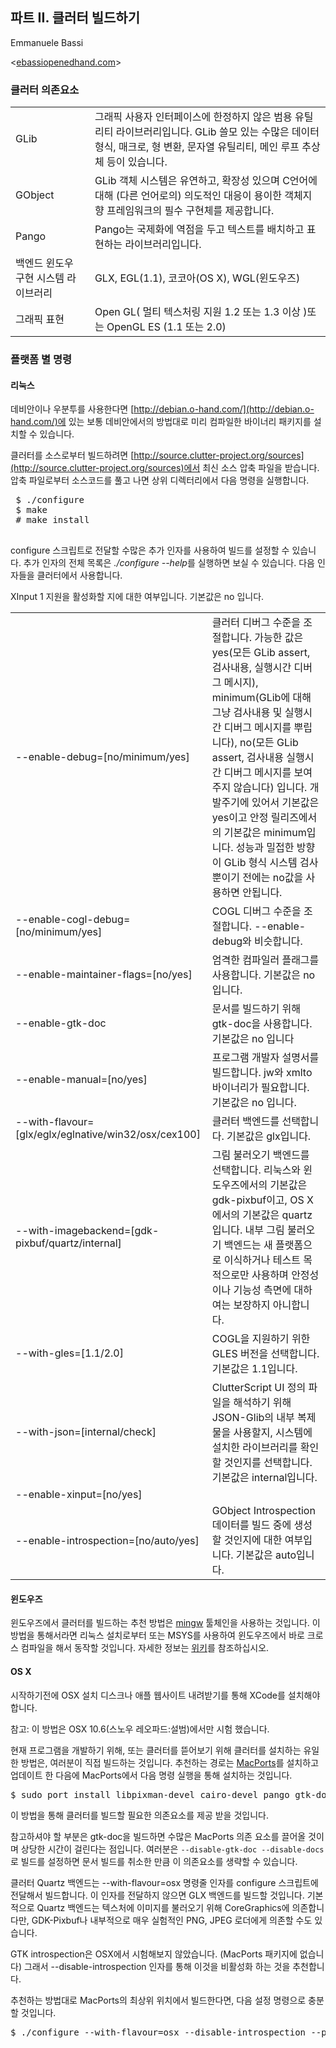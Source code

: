 ## 파트 II. 클러터 빌드하기 ##

Emmanuele Bassi

 &lt;[ebassiopenedhand.com](http://ebassiopenedhand.com)&gt;

### 클러터 의존요소 ###
<table border=0>
	<tr><td> GLib                 </td><td> 그래픽 사용자 인터페이스에 한정하지 않은 범용 유틸리티 라이브러리입니다. GLib 쓸모 있는 수많은 데이터 형식, 매크로, 형 변환, 문자열 유틸리티, 메인 루프 추상체 등이 있습니다. </td></tr>
	<tr><td> GObject              </td><td> GLib 객체 시스템은 유연하고, 확장성 있으며 C언어에 대해 (다른 언어로의) 의도적인 대응이 용이한 객체지향 프레임워크의 필수 구현체를 제공합니다.                    </td></tr>
	<tr><td> Pango                </td><td> Pango는 국제화에 역점을 두고 텍스트를 배치하고 표현하는 라이브러리입니다.                                                             </td></tr>
	<tr><td> 백엔드 윈도우 구현 시스템 라이브러리 </td><td> GLX, EGL(1.1), 코코아(OS X), WGL(윈도우즈)                                                                     </td></tr>
	<tr><td> 그래픽 표현               </td><td> Open GL( 멀티 텍스처링 지원 1.2 또는 1.3 이상 )또는 OpenGL ES (1.1 또는 2.0)                                            </td></tr>
</table>

### 플랫폼 별 명령 ###
#### 리눅스 ####

데비안이나 우분투를 사용한다면 [http://debian.o-hand.com/](http://debian.o-hand.com/)에 있는 보통 데비안에서의 방법대로 미리 컴파일한 바이너리 패키지를 설치할 수 있습니다.

클러터를 소스로부터 빌드하려면 [http://source.clutter-project.org/sources](http://source.clutter-project.org/sources)에서 최신 소스 압축 파일을 받습니다. 압축 파일로부터 소스코드를 풀고 나면 상위 디렉터리에서 다음 명령을 실행합니다.

<pre>
 $ ./configure
 $ make
 # make install
 </pre>

configure 스크립트로 전달할 수많은 추가 인자를 사용하여 빌드를 설정할 수 있습니다. 추가 인자의 전체 목록은 *./configure --help*를 실행하면 보실 수 있습니다. 다음 인자들을 클러터에서 사용합니다.

<table border="0" cellpadding="2" cellspacing="2">
	<tr><td> --enable-debug=[no/minimum/yes]                      </td><td> 클러터 디버그 수준을 조절합니다. 가능한 값은 yes(모든 GLib assert, 검사내용, 실행시간 디버그 메시지), minimum(GLib에 대해 그냥 검사내용 및 실행시간 디버그 메시지를 뿌립니다), no(모든 GLib assert, 검사내용 실행시간 디버그 메시지를 보여주지 않습니다) 입니다. 개발주기에 있어서 기본값은 yes이고 안정 릴리즈에서의 기본값은 minimum입니다. 성능과 밀접한 방향이 GLib 형식 시스템 검사 뿐이기 전에는 no값을 사용하면 안됩니다. </td></tr>
	<tr><td> --enable-cogl-debug=[no/minimum/yes]                 </td><td> COGL 디버그 수준을 조절합니다. --enable-debug와 비슷합니다.                                                                                                                                                                                                                                  </td></tr>
	<tr><td> --enable-maintainer-flags=[no/yes]                   </td><td> 엄격한 컴파일러 플래그를 사용합니다. 기본값은 no 입니다.                                                                                                                                                                                                                                           </td></tr>
	<tr><td> --enable-gtk-doc                                     </td><td> 문서를 빌드하기 위해 gtk-doc을 사용합니다. 기본값은 no 입니다                                                                                                                                                                                                                                     </td></tr>
	<tr><td> --enable-manual=[no/yes]                             </td><td> 프로그램 개발자 설명서를 빌드합니다. jw와 xmlto 바이너리가 필요합니다. 기본값은 no 입니다.                                                                                                                                                                                                                    </td></tr>
	<tr><td> --with-flavour=[glx/eglx/eglnative/win32/osx/cex100] </td><td> 클러터 백엔드를 선택합니다. 기본값은 glx입니다.                                                                                                                                                                                                                                                </td></tr>
	<tr><td> --with-imagebackend=[gdk-pixbuf/quartz/internal]     </td><td> 그림 불러오기 백엔드를 선택합니다. 리눅스와 윈도우즈에서의 기본값은 gdk-pixbuf이고, OS X에서의 기본값은 quartz입니다. 내부 그림 불러오기 백엔드는 새 플랫폼으로 이식하거나 테스트 목적으로만 사용하며 안정성이나 기능성 측면에 대하여는 보장하지 아니합니다.                                                                                                                     </td></tr>
	<tr><td> --with-gles=[1.1/2.0]                                </td><td> COGL을 지원하기 위한 GLES 버전을 선택합니다. 기본값은 1.1입니다.                                                                                                                                                                                                                                  </td></tr>
	<tr><td>--with-json=[internal/check]</td><td>ClutterScript UI 정의 파일을 해석하기 위해 JSON-Glib의 내부 복제물을 사용할지, 시스템에 설치한 라이브러리를 확인할 것인지를 선택합니다. 기본값은 internal입니다.
	<tr><td>--enable-xinput=[no/yes]</td>XInput 1 지원을 활성화할 지에 대한 여부입니다. 기본값은 no 입니다.
	<tr><td>--enable-introspection=[no/auto/yes]</td><td>GObject Introspection 데이터를 빌드 중에 생성할 것인지에 대한 여부입니다. 기본값은 auto입니다.</td></tr>
</table>

#### 윈도우즈 ####

윈도우즈에서 클러터를 빌드하는 추천 방법은 [mingw](http://www.mingw.org/) 툴체인을 사용하는 것입니다. 이 방법을 통해서라면 리눅스 설치로부터 또는 MSYS를 사용하여 윈도우즈에서 바로 크로스 컴파일을 해서 동작할 것입니다. 자세한 정보는 [위키](http://wiki.clutter-project.org/wiki/BuildingClutterOnWindows)를 참조하십시오.

#### OS X ####

시작하기전에 OSX 설치 디스크나 애플 웹사이트 내려받기를 통해 XCode를 설치해야 합니다.

참고: 이 방법은 OSX 10.6(스노우 레오파드:설범)에서만 시험 했습니다.

현재 프로그램을 개발하기 위해, 또는 클러터를 뜯어보기 위해 클러터를 설치하는 유일한 방법은, 여러분이 직접 빌드하는 것입니다. 추천하는 경로는 [MacPorts](http://www.macports.org/)를 설치하고 업데이트 한 다음에 MacPorts에서 다음 명령 실행을 통해 설치하는 것입니다.

<pre>
$ sudo port install libpixman-devel cairo-devel pango gtk-doc
</pre>

이 방법을 통해 클러터를 빌드할 필요한 의존요소를 제공 받을 것입니다.

참고하셔야 할 부분은 gtk-doc을 빌드하면 수많은 MacPorts 의존 요소를 끌어올 것이며 상당한 시간이 걸린다는 점입니다. 여러분은 `--disable-gtk-doc --disable-docs` 로 빌드를 설정하면 문서 빌드를 취소한 만큼 이 의존요소를 생략할 수 있습니다.

클러터 Quartz 백엔드는 --with-flavour=osx 명령줄 인자를 configure 스크립트에 전달해서 빌드합니다. 이 인자를 전달하지 않으면 GLX 백엔드를 빌드할 것입니다. 기본적으로 Quartz 백엔드는 텍스처에 이미지를 불러오기 위해 CoreGraphics에 의존합니다만, GDK-Pixbuf나 내부적으로 매우 실험적인 PNG, JPEG 로더에게 의존할 수도 있습니다.

GTK introspection은 OSX에서 시험해보지 않았습니다. (MacPorts 패키지에 없습니다) 그래서 --disable-introspection 인자를 통해 이것을 비활성화 하는 것을 추천합니다.

추천하는 방법대로 MacPorts의 최상위 위치에서 빌드한다면, 다음 설정 명령으로 충분할 것입니다.
<pre>
$ ./configure --with-flavour=osx --disable-introspection --prefix=/opt
</pre>
